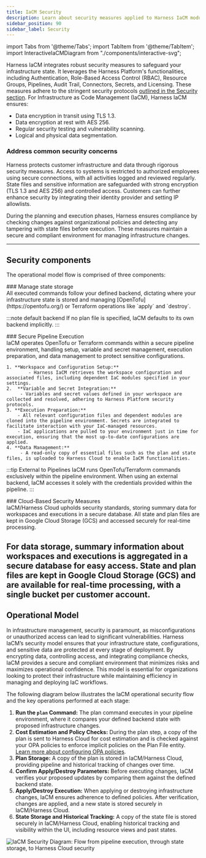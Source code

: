 ```yaml
---
title: IaCM Security
description: Learn about security measures applied to Harness IaCM module.
sidebar_position: 90
sidebar_label: Security
---
```


import Tabs from '@theme/Tabs';
import TabItem from '@theme/TabItem';
import InteractiveIaCMDiagram from "./components/interactive-svg";

Harness IaCM integrates robust security measures to safeguard your infrastructure state. It leverages the Harness Platform's functionalities, including Authentication, Role-Based Access Control (RBAC), Resource Groups, Pipelines, Audit Trail, Connectors, Secrets, and Licensing. These measures adhere to the stringent security protocols [outlined in the Security section](https://www.harness.io/security). For Infrastructure as Code Management (IaCM), Harness IaCM ensures:

- Data encryption in transit using TLS 1.3.
- Data encryption at rest with AES 256.
- Regular security testing and vulnerability scanning.
- Logical and physical data segmentation.

### Address common security concerns

Harness protects customer infrastructure and data through rigorous security measures. Access to systems is restricted to authorized employees using secure connections, with all activities logged and reviewed regularly. State files and sensitive information are safeguarded with strong encryption (TLS 1.3 and AES 256) and controlled access. Customers can further enhance security by integrating their identity provider and setting IP allowlists.

During the planning and execution phases, Harness ensures compliance by checking changes against organizational policies and detecting any tampering with state files before execution. These measures maintain a secure and compliant environment for managing infrastructure changes.

--- 
## Security components
The operational model flow is comprised of three components:
<Tabs>
<TabItem value="Manage state storage">
<div style={{ display: "none" }}>
### Manage state storage
</div>
All executed commands follow your defined backend, dictating where your infrastructure state is stored and managing [OpenTofu](https://opentofu.org/) or Terraform operations like `apply` and `destroy`.

:::note default backend
If no plan file is specified, IaCM defaults to its own backend implicitly.
:::

</TabItem>
<TabItem value="Secure Pipeline Execution">
<div style={{ display: "none" }}>
### Secure Pipeline Execution
</div>
IaCM operates OpenTofu or Terraform commands within a secure pipeline environment, handling setup, variable and secret management, execution preparation, and data management to protect sensitive configurations.

	1. **Workspace and Configuration Setup:**
            - Harness IaCM retrieves the workspace configuration and associated files, including dependent IaC modules specified in your settings.
	2.  **Variable and Secret Integration:**
	     - Variables and secret values defined in your workspace are collected and resolved, adhering to Harness Platform security protocols.
	3. **Execution Preparation:**
	    - All relevant configuration files and dependent modules are cloned into the pipeline environment. Secrets are integrated to facilitate interaction with your IaC-managed resources.
	    - IaC applications are pulled to your environment just in time for execution, ensuring that the most up-to-date configurations are applied.
	4. **Data Management:**
	     - A read-only copy of essential files such as the plan and state files, is uploaded to Harness Cloud to enable IaCM functionalities.

:::tip External to Pipelines
IaCM runs OpenTofu/Terraform commands exclusively within the pipeline environment. When using an external backend, IaCM accesses it solely with the credentials provided within the pipeline.
:::
</TabItem>
<TabItem value="Cloud-Based Security Measures">
<div style={{ display: "none" }}>
### Cloud-Based Security Measures
</div>
IaCM/Harness Cloud upholds security standards, storing summary data for workspaces and executions in a secure database. All state and plan files are kept in Google Cloud Storage (GCS) and accessed securely for real-time processing.

For data storage, summary information about workspaces and executions is aggregated in a secure database for easy access. State and plan files are kept in Google Cloud Storage (GCS) and are available for real-time processing, with a single bucket per customer account.
</TabItem>
</Tabs>
---

## Operational Model
In infrastructure management, security is paramount, as misconfigurations or unauthorized access can lead to significant vulnerabilities. Harness IaCM’s security model ensures that your infrastructure state, configurations, and sensitive data are protected at every stage of deployment. By encrypting data, controlling access, and integrating compliance checks, IaCM provides a secure and compliant environment that minimizes risks and maximizes operational confidence. This model is essential for organizations looking to protect their infrastructure while maintaining efficiency in managing and deploying IaC workflows.

The following diagram below illustrates the IaCM operational security flow and the key operations performed at each stage:

1. **Run the `plan` Command:** The plan command executes in your pipeline environment, where it compares your defined backend state with proposed infrastructure changes.
2. **Cost Estimation and Policy Checks:** During the plan step, a copy of the plan is sent to Harness Cloud for cost estimation and is checked against your OPA policies to enforce implicit policies on the Plan File entity. [Learn more about configuring OPA policies](https://developer.harness.io/docs/infra-as-code-management/project-setup/opa-workspace/).
3. **Plan Storage:** A copy of the plan is stored in IaCM/Harness Cloud, providing pipeline and historical tracking of changes over time.
4. **Confirm Apply/Destroy Parameters:** Before executing changes, IaCM verifies your proposed updates by comparing them against the defined backend state.
5. **Apply/Destroy Execution:** When applying or destroying infrastructure changes, IaCM ensures adherence to defined policies. After verification, changes are applied, and a new state is stored securely in IaCM/Harness Cloud.
6. **State Storage and Historical Tracking:** A copy of the state file is stored securely in IaCM/Harness Cloud, enabling historical tracking and visibility within the UI, including resource views and past states.

![IaCM Security Diagram: Flow from pipeline execution, through state storage, to Harness Cloud security](/img/iacm-security.svg)